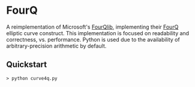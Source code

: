 FourQ
=====

A reimplementation of Microsoft's
[FourQlib](http://research.microsoft.com/en-us/projects/fourqlib/), implementing
their [FourQ](https://eprint.iacr.org/2015/565.pdf) elliptic curve construct.
This implementation is focused on readability and correctness, vs. performance.
Python is used due to the availability of arbitrary-precision arithmetic by
default.

Quickstart
----------

```
> python curve4q.py
```
